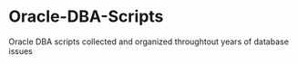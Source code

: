 # Oracle-DBA-Scripts
Oracle DBA scripts collected and organized throughtout years of database issues
